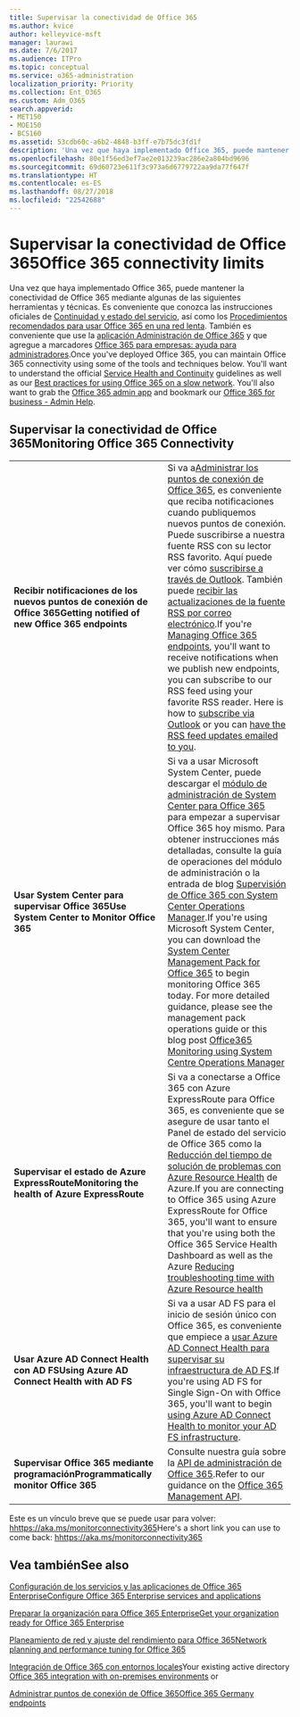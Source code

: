 ```yaml
---
title: Supervisar la conectividad de Office 365
ms.author: kvice
author: kelleyvice-msft
manager: laurawi
ms.date: 7/6/2017
ms.audience: ITPro
ms.topic: conceptual
ms.service: o365-administration
localization_priority: Priority
ms.collection: Ent_O365
ms.custom: Adm_O365
search.appverid:
- MET150
- MOE150
- BCS160
ms.assetid: 53cdb60c-a6b2-4848-b3ff-e7b75dc3fd1f
description: 'Una vez que haya implementado Office 365, puede mantener la conectividad de Office 365 mediante algunas de las siguientes herramientas y técnicas. Es conveniente que conozca las instrucciones oficiales de Continuidad y estado del servicio, así como los Procedimientos recomendados para usar Office 365 en una red lenta. También es conveniente que use la aplicación Administrador de Office 365 y que agregue a marcadores Office 365 para empresas: ayuda para administradores.'
ms.openlocfilehash: 80e1f56ed3ef7ae2e013239ac286e2a804bd9696
ms.sourcegitcommit: 69d60723e611f3c973a6d6779722aa9da77f647f
ms.translationtype: HT
ms.contentlocale: es-ES
ms.lasthandoff: 08/27/2018
ms.locfileid: "22542688"
---
```

# <a name="monitor-office-365-connectivity"></a><span data-ttu-id="9adf6-105">Supervisar la conectividad de Office 365</span><span class="sxs-lookup"><span data-stu-id="9adf6-105">Office 365 connectivity limits</span></span>

<span data-ttu-id="9adf6-p102">Una vez que haya implementado Office 365, puede mantener la conectividad de Office 365 mediante algunas de las siguientes herramientas y técnicas. Es conveniente que conozca las instrucciones oficiales de [Continuidad y estado del servicio](https://technet.microsoft.com/library/office-365-service-health.aspx), así como los [Procedimientos recomendados para usar Office 365 en una red lenta](https://support.office.com/article/fd16c8d2-4799-4c39-8fd7-045f06640166). También es conveniente que use la [aplicación Administración de Office 365](https://blogs.office.com/2015/03/13/administer-on-the-go-with-the-updated-office-365-admin-app/) y que agregue a marcadores [Office 365 para empresas: ayuda para administradores](https://support.office.com/article/17d3ff3f-3601-466e-b5a1-482b31cfb791).</span><span class="sxs-lookup"><span data-stu-id="9adf6-p102">Once you've deployed Office 365, you can maintain Office 365 connectivity using some of the tools and techniques below. You'll want to understand the official [Service Health and Continuity](https://technet.microsoft.com/library/office-365-service-health.aspx) guidelines as well as our [Best practices for using Office 365 on a slow network](https://support.office.com/article/fd16c8d2-4799-4c39-8fd7-045f06640166). You'll also want to grab the [Office 365 admin app](https://blogs.office.com/2015/03/13/administer-on-the-go-with-the-updated-office-365-admin-app/) and bookmark our [Office 365 for business - Admin Help](https://support.office.com/article/17d3ff3f-3601-466e-b5a1-482b31cfb791).</span></span>
  
## <a name="monitoring-office-365-connectivity"></a><span data-ttu-id="9adf6-109">Supervisar la conectividad de Office 365</span><span class="sxs-lookup"><span data-stu-id="9adf6-109">Monitoring Office 365 Connectivity</span></span>

|||
|:-----|:-----|
|<span data-ttu-id="9adf6-110">**Recibir notificaciones de los nuevos puntos de conexión de Office 365**</span><span class="sxs-lookup"><span data-stu-id="9adf6-110">**Getting notified of new Office 365 endpoints**</span></span> <br/> |<span data-ttu-id="9adf6-p103">Si va a[Administrar los puntos de conexión de Office 365](https://support.office.com/article/99cab9d4-ef59-4207-9f2b-3728eb46bf9a), es conveniente que reciba notificaciones cuando publiquemos nuevos puntos de conexión. Puede suscribirse a nuestra fuente RSS con su lector RSS favorito. Aquí puede ver cómo [suscribirse a través de Outlook](https://go.microsoft.com/fwlink/p/?LinkId=532416). También puede [recibir las actualizaciones de la fuente RSS por correo electrónico](https://go.microsoft.com/fwlink/p/?LinkId=532417).</span><span class="sxs-lookup"><span data-stu-id="9adf6-p103">If you're [Managing Office 365 endpoints](https://support.office.com/article/99cab9d4-ef59-4207-9f2b-3728eb46bf9a), you'll want to receive notifications when we publish new endpoints, you can subscribe to our RSS feed using your favorite RSS reader. Here is how to [subscribe via Outlook](https://go.microsoft.com/fwlink/p/?LinkId=532416) or you can [have the RSS feed updates emailed to you](https://go.microsoft.com/fwlink/p/?LinkId=532417).  </span></span><br/> |
|<span data-ttu-id="9adf6-113">**Usar System Center para supervisar Office 365**</span><span class="sxs-lookup"><span data-stu-id="9adf6-113">**Use System Center to Monitor Office 365**</span></span> <br/> |<span data-ttu-id="9adf6-p104">Si va a usar Microsoft System Center, puede descargar el [módulo de administración de System Center para Office 365](https://www.microsoft.com/download/details.aspx?id=43708) para empezar a supervisar Office 365 hoy mismo. Para obtener instrucciones más detalladas, consulte la guía de operaciones del módulo de administración o la entrada de blog [Supervisión de Office 365 con System Center Operations Manager](https://blogs.msdn.com/b/mvpawardprogram/archive/2015/07/08/office365-monitoring-using-system-centre-operations-manager.aspx).</span><span class="sxs-lookup"><span data-stu-id="9adf6-p104">If you're using Microsoft System Center, you can download the [System Center Management Pack for Office 365](https://www.microsoft.com/download/details.aspx?id=43708) to begin monitoring Office 365 today. For more detailed guidance, please see the management pack operations guide or this blog post [Office365 Monitoring using System Centre Operations Manager](https://blogs.msdn.com/b/mvpawardprogram/archive/2015/07/08/office365-monitoring-using-system-centre-operations-manager.aspx)</span></span> <br/> |
|<span data-ttu-id="9adf6-116">**Supervisar el estado de Azure ExpressRoute**</span><span class="sxs-lookup"><span data-stu-id="9adf6-116">**Monitoring the health of Azure ExpressRoute**</span></span> <br/> |<span data-ttu-id="9adf6-117">Si va a conectarse a Office 365 con Azure ExpressRoute para Office 365, es conveniente que se asegure de usar tanto el Panel de estado del servicio de Office 365 como la [Reducción del tiempo de solución de problemas con Azure Resource Health](https://azure.microsoft.com/blog/reduce-troubleshooting-time-with-azure-resource-health/) de Azure.</span><span class="sxs-lookup"><span data-stu-id="9adf6-117">If you are connecting to Office 365 using Azure ExpressRoute for Office 365, you'll want to ensure that you're using both the Office 365 Service Health Dashboard as well as the Azure [Reducing troubleshooting time with Azure Resource health](https://azure.microsoft.com/blog/reduce-troubleshooting-time-with-azure-resource-health/)</span></span> <br/> |
|<span data-ttu-id="9adf6-118">**Usar Azure AD Connect Health con AD FS**</span><span class="sxs-lookup"><span data-stu-id="9adf6-118">**Using Azure AD Connect Health with AD FS**</span></span> <br/> |<span data-ttu-id="9adf6-119">Si va a usar AD FS para el inicio de sesión único con Office 365, es conveniente que empiece a [usar Azure AD Connect Health para supervisar su infraestructura de AD FS](https://azure.microsoft.com/documentation/articles/active-directory-aadconnect-health-adfs/).</span><span class="sxs-lookup"><span data-stu-id="9adf6-119">If you're using AD FS for Single Sign-On with Office 365, you'll want to begin [using Azure AD Connect Health to monitor your AD FS infrastructure](https://azure.microsoft.com/documentation/articles/active-directory-aadconnect-health-adfs/).</span></span>  <br/> |
|<span data-ttu-id="9adf6-120">**Supervisar Office 365 mediante programación**</span><span class="sxs-lookup"><span data-stu-id="9adf6-120">**Programmatically monitor Office 365**</span></span> <br/> |<span data-ttu-id="9adf6-121">Consulte nuestra guía sobre la [API de administración de Office 365](https://msdn.microsoft.com/library/jj984343%28v=office.15%29.aspx).</span><span class="sxs-lookup"><span data-stu-id="9adf6-121">Refer to our guidance on the [Office 365 Management API](https://msdn.microsoft.com/library/jj984343%28v=office.15%29.aspx).</span></span>  <br/> |

<span data-ttu-id="9adf6-122">Este es un vínculo breve que se puede usar para volver: [hhttps://aka.ms/monitorconnectivity365](https://aka.ms/monitorconnectivity365)</span><span class="sxs-lookup"><span data-stu-id="9adf6-122">Here's a short link you can use to come back: [hhttps://aka.ms/monitorconnectivity365](https://aka.ms/monitorconnectivity365)</span></span>
  
## <a name="see-also"></a><span data-ttu-id="9adf6-123">Vea también</span><span class="sxs-lookup"><span data-stu-id="9adf6-123">See also</span></span>

[<span data-ttu-id="9adf6-124">Configuración de los servicios y las aplicaciones de Office 365 Enterprise</span><span class="sxs-lookup"><span data-stu-id="9adf6-124">Configure Office 365 Enterprise services and applications</span></span>](configure-services-and-applications.md)
  
[<span data-ttu-id="9adf6-125">Preparar la organización para Office 365 Enterprise</span><span class="sxs-lookup"><span data-stu-id="9adf6-125">Get your organization ready for Office 365 Enterprise</span></span>](get-your-organization-ready-for-office-365.md)
  
[<span data-ttu-id="9adf6-126">Planeamiento de red y ajuste del rendimiento para Office 365</span><span class="sxs-lookup"><span data-stu-id="9adf6-126">Network planning and performance tuning for Office 365</span></span>](network-planning-and-performance.md)
  
<span data-ttu-id="9adf6-127">[Integración de Office 365 con entornos locales](office-365-integration.md)</span><span class="sxs-lookup"><span data-stu-id="9adf6-127">Your existing active directory [Office 365 integration with on-premises environments](office-365-integration.md) or</span></span>
  
[<span data-ttu-id="9adf6-128">Administrar puntos de conexión de Office 365</span><span class="sxs-lookup"><span data-stu-id="9adf6-128">Office 365 Germany endpoints</span></span>](https://support.office.com/article/99cab9d4-ef59-4207-9f2b-3728eb46bf9a)
